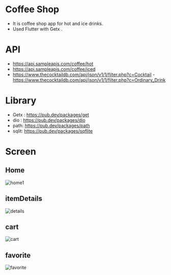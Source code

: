 # Coffee Shop

- It is coffee shop app for hot and ice drinks.
- Used Flutter with Getx .
# API
- https://api.sampleapis.com/coffee/hot
- https://api.sampleapis.com/coffee/iced
- https://www.thecocktaildb.com/api/json/v1/1/filter.php?c=Cocktail
-https://www.thecocktaildb.com/api/json/v1/1/filter.php?c=Ordinary_Drink
# Library
- Getx : https://pub.dev/packages/get
- dio : https://pub.dev/packages/dio
- path: https://pub.dev/packages/path
- sqlit: https://pub.dev/packages/sqflite

# Screen
## Home


![home1](https://user-images.githubusercontent.com/103155342/214885986-37b8d19d-ce22-46d3-8025-ccaf04d67f3a.jpeg)

## itemDetails
![details](https://user-images.githubusercontent.com/103155342/214883619-9cee519f-61f3-40ec-ac28-f09df514b2b3.jpeg)
## cart
![cart](https://user-images.githubusercontent.com/103155342/214884846-32ee276e-ceee-4eb1-9ab4-fa52876f69e4.jpeg)
## favorite
![favorite](https://user-images.githubusercontent.com/103155342/214885473-ee560c91-bfbc-449c-bd98-93b961373350.jpeg)


